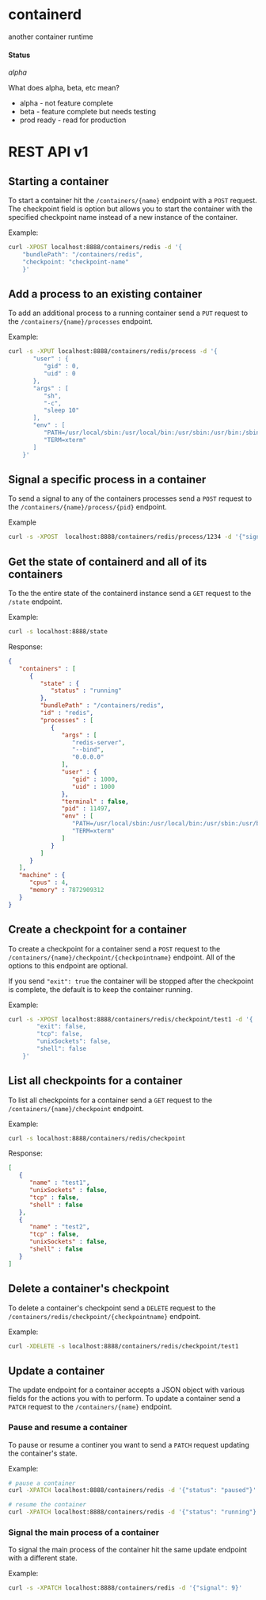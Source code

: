 # containerd

another container runtime

#### Status 

*alpha*

What does alpha, beta, etc mean?
* alpha - not feature complete
* beta - feature complete but needs testing
* prod ready - read for production


# REST API v1

## Starting a container

To start a container hit the `/containers/{name}` endpoint with a `POST` request.
The checkpoint field is option but allows you to start the container with the specified
checkpoint name instead of a new instance of the container.

Example:
```bash
curl -XPOST localhost:8888/containers/redis -d '{
    "bundlePath": "/containers/redis",
    "checkpoint: "checkpoint-name"
    }' 
```

## Add a process to an existing container

To add an additional process to a running container send a `PUT` request to the
`/containers/{name}/processes` endpoint.

Example:
```bash
curl -s -XPUT localhost:8888/containers/redis/process -d '{
       "user" : {
          "gid" : 0,
          "uid" : 0
       },
       "args" : [
          "sh",
          "-c",
          "sleep 10"
       ],
       "env" : [
          "PATH=/usr/local/sbin:/usr/local/bin:/usr/sbin:/usr/bin:/sbin:/bin",
          "TERM=xterm"
       ]
    }'
```


## Signal a specific process in a container

To send a signal to any of the containers processes send a  `POST` request to
the `/containers/{name}/process/{pid}` endpoint.

Example

```bash
curl -s -XPOST  localhost:8888/containers/redis/process/1234 -d '{"signal": 15}'
```

## Get the state of containerd and all of its containers

To the the entire state of the containerd instance send a `GET` request
to the `/state` endpoint.

Example:
```bash
curl -s localhost:8888/state
```

Response:
```json
{
   "containers" : [
      {
         "state" : {
            "status" : "running"
         },
         "bundlePath" : "/containers/redis",
         "id" : "redis",
         "processes" : [
            {
               "args" : [
                  "redis-server",
                  "--bind",
                  "0.0.0.0"
               ],
               "user" : {
                  "gid" : 1000,
                  "uid" : 1000
               },
               "terminal" : false,
               "pid" : 11497,
               "env" : [
                  "PATH=/usr/local/sbin:/usr/local/bin:/usr/sbin:/usr/bin:/sbin:/bin",
                  "TERM=xterm"
               ]
            }
         ]
      }
   ],
   "machine" : {
      "cpus" : 4,
      "memory" : 7872909312
   }
}
```

## Create a checkpoint for a container

To create a checkpoint for a container send a `POST` request to the 
`/containers/{name}/checkpoint/{checkpointname}` endpoint.  All of the options
to this endpoint are optional.

If you send `"exit": true` the container will be stopped after the checkpoint is complete,
the default is to keep the container running.

Example:

```bash
curl -s -XPOST localhost:8888/containers/redis/checkpoint/test1 -d '{
        "exit": false,
        "tcp": false,
        "unixSockets": false,
        "shell": false
    }'
```

## List all checkpoints for a container

To list all checkpoints for a container send a `GET` request to the 
`/containers/{name}/checkpoint` endpoint.

Example:

```bash
curl -s localhost:8888/containers/redis/checkpoint
```

Response:

```json
[
   {
      "name" : "test1",
      "unixSockets" : false,
      "tcp" : false,
      "shell" : false
   },
   {
      "name" : "test2",
      "tcp" : false,
      "unixSockets" : false,
      "shell" : false
   }
]
```

## Delete a container's checkpoint

To delete a container's checkpoint send a `DELETE` request to the 
`/containers/redis/checkpoint/{checkpointname}` endpoint.

Example:

```bash
curl -XDELETE -s localhost:8888/containers/redis/checkpoint/test1
```

## Update a container

The update endpoint for a container accepts a JSON object with various fields 
for the actions you with to perform.  To update a container send a `PATCH` request
to the `/containers/{name}` endpoint.

### Pause and resume a container

To pause or resume a continer you want to send a `PATCH` request updating the container's state.

Example:

```bash
# pause a container
curl -XPATCH localhost:8888/containers/redis -d '{"status": "paused"}'

# resume the container
curl -XPATCH localhost:8888/containers/redis -d '{"status": "running"}'
```

### Signal the main process of a container

To signal the main process of the container hit the same update endpoint with a different state.

Example:

```bash
curl -s -XPATCH localhost:8888/containers/redis -d '{"signal": 9}'
```
